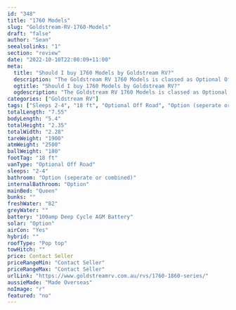 ```yaml
---
id: "348"
title: "1760 Models"
slug: "Goldstream-RV-1760-Models"
draft: "false"
author: "Sean"
seealsolinks: "1"
section: "review"
date: "2022-10-10T22:00:09+11:00"
meta:
  title: "Should I buy 1760 Models by Goldstream RV?"
  description: "The Goldstream RV 1760 Models is classed as Optional Off Road, and sleeps 2-4 people. It is Made Overseas and comes in at 18 ft. It generally has Option (seperate or combined)."
  ogtitle: "Should I buy 1760 Models by Goldstream RV?"
  ogdescription: "The Goldstream RV 1760 Models is classed as Optional Off Road, and sleeps 2-4 people. It is Made Overseas and comes in at 18 ft. It generally has Option (seperate or combined)."
categories: ["Goldstream RV"]
tags: ["Sleeps 2-4", "18 ft", "Optional Off Road", "Option (seperate or combined)", "Pop top", "Price Unknown", "Made Overseas"]
totalLength: "7.55"
bodyLength: "5.4"
totalHeight: "2.35"
totalWidth: "2.28"
tareWeight: "1900"
atmWeight: "2500"
ballWeight: "180"
footTag: "18 ft"
vanType: "Optional Off Road"
sleeps: "2-4"
bathroom: "Option (seperate or combined)"
internalBathroom: "Option"
mainBed: "Queen"
bunks: ""
freshWater: "82"
greyWater: ""
battery: "100amp Deep Cycle AGM Battery"
solar: "Option"
airCon: "Yes"
hybrid: ""
roofType: "Pop top"
towHitch: ""
price: Contact Seller
priceRangeMin: "Contact Seller"
priceRangeMax: "Contact Seller"
urlLink: "https://www.goldstreamrv.com.au/rvs/1760-1860-series/"
aussieMade: "Made Overseas"
noImage: "r"
featured: "no"
---
```

